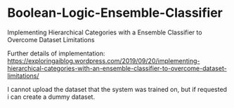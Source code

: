 # Boolean-Logic-Ensemble-Classifier
Implementing Hierarchical Categories with a  Ensemble Classifier to Overcome Dataset Limitations

Further details of implementation:
https://exploringaiblog.wordpress.com/2019/09/20/implementing-hierarchical-categories-with-an-ensemble-classifier-to-overcome-dataset-limitations/

I cannot upload the dataset that the system was trained on, but if requested i can create a dummy dataset.
